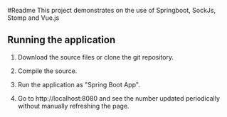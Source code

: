 #Readme
This project demonstrates on the use of Springboot, SockJs, Stomp and Vue.js 

## Running the application

1. Download the source files or clone the git repository.

1. Compile the source.

1. Run the application as "Spring Boot App".

1. Go to http://localhost:8080 and see the number updated periodically without manually refreshing the page.
